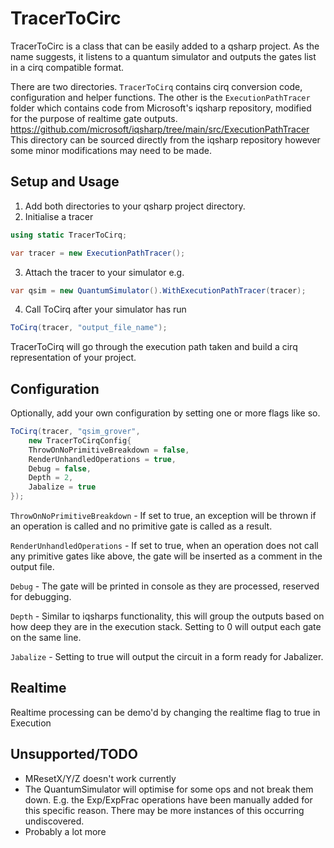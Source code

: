 
# TracerToCirc
TracerToCirc is a class that can be easily added to a qsharp project. As the name suggests, it listens to a quantum simulator and outputs the gates list in a cirq compatible format.

There are two directories. `TracerToCirq` contains cirq conversion code, configuration and helper functions. The other is the `ExecutionPathTracer` folder which contains code from Microsoft's iqsharp repository, modified for the purpose of realtime gate outputs. <https://github.com/microsoft/iqsharp/tree/main/src/ExecutionPathTracer>
This directory can be sourced directly from the iqsharp repository however some minor modifications may need to be made.

## Setup and Usage
1) Add both directories to your qsharp project directory.
2) Initialise a tracer
```C#
using static TracerToCirq;

var tracer = new ExecutionPathTracer();
```
3) Attach the tracer to your simulator
e.g. 
```C#
var qsim = new QuantumSimulator().WithExecutionPathTracer(tracer);
```
4) Call ToCirq after your simulator has run
```C#
ToCirq(tracer, "output_file_name");
```

TracerToCirq will go through the execution path taken and build a cirq representation of your project.

## Configuration
Optionally, add your own configuration by setting one or more flags like so.

```C#
ToCirq(tracer, "qsim_grover", 
	new TracerToCirqConfig{
	ThrowOnNoPrimitiveBreakdown = false,
	RenderUnhandledOperations = true,
	Debug = false, 
	Depth = 2,
	Jabalize = true
});
```

`ThrowOnNoPrimitiveBreakdown` - If set to true, an exception will be thrown if an operation is called and no primitive gate is called as a result.

`RenderUnhandledOperations` - If set to true, when an operation does not call any primitive gates like above, the gate will be inserted as a comment in the output file. 

`Debug` - The gate will be printed in console as they are processed, reserved for debugging.

`Depth` - Similar to iqsharps functionality, this will group the outputs based on how deep they are in the execution stack. Setting to 0 will output each gate on the same line.

`Jabalize` - Setting to true will output the circuit in a form ready for Jabalizer.


## Realtime
Realtime processing can be demo'd by changing the realtime flag to true in Execution



## Unsupported/TODO
 - MResetX/Y/Z doesn't work currently 
 - The QuantumSimulator will optimise for some ops and not break them down. E.g. the Exp/ExpFrac operations have been manually added for this specific reason. There may be more instances of this occurring undiscovered.
 - Probably a lot more

	
